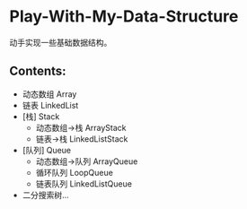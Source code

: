 # Play-With-My-Data-Structure
动手实现一些基础数据结构。
## Contents:
+ 动态数组 Array
+ 链表 LinkedList
+ [栈] Stack
  + 动态数组->栈 ArrayStack
  + 链表->栈 LinkedListStack
+ [队列] Queue
  + 动态数组->队列 ArrayQueue
  + 循环队列 LoopQueue
  + 链表队列 LinkedListQueue
+ 二分搜索树...
